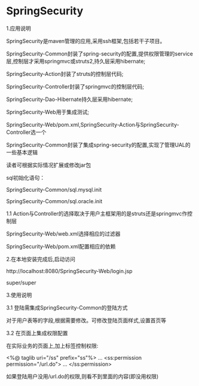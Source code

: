 # SpringSecurity
1.应用说明

SpringSecurity是maven管理的应用,采用ssh框架,包括若干子项目。

SpringSecurity-Common封装了spring-security的配置,提供权限管理的service层,控制层才采用springmvc或struts2,持久层采用hibernate;

SpringSecurity-Action封装了struts的控制层代码;

SpringSecurity-Controller封装了springmvc的控制层代码;

SpringSecurity-Dao-Hibernate持久层采用hibernate;

SpringSecurity-Web用于集成测试;

SpringSecurity-Web/pom.xml,SpringSecurity-Action与SpringSecurity-Controller选一个

SpringSecurity-Common封装了集成spring-security的配置,实现了管理UAL的一些基本逻辑

读者可根据实际情况扩展或修改jar包

sql初始化语句：

SpringSecurity-Common/sql.mysql.init

SpringSecurity-Common/sql.oracle.init

1.1 Action与Controller的选择取决于用户主框架用的是struts还是springmvc作控制层

SpringSecurity-Web/web.xml选择相应的过滤器

SpringSecurity-Web/pom.xml配置相应的依赖

2.在本地安装完成后,启动访问

http://localhost:8080/SpringSecurity-Web/login.jsp

super/super


3.使用说明

3.1 登陆需集成SpringSecurity-Common的登陆方式

对于用户表等的字段,根据需要修改。可修改登陆页面样式,设置首页等

3.2 在页面上集成权限配置

在实际业务的页面上,加上标签控制权限:

<%@ taglib uri="/ss" prefix="ss"%>
...
<ss:permission permission="/url.do">
	...
</ss:permission>

如果登陆用户没用/url.do的权限,则看不到里面的内容(即没用权限)



